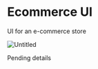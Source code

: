 # Ecommerce UI

UI for an e-commerce store

![Untitled](https://user-images.githubusercontent.com/79495707/146099664-ee42a51a-1c64-4d4e-bf60-3076528523ab.png)

Pending details
